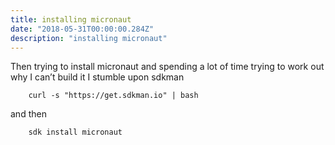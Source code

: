 ```yaml
---
title: installing micronaut
date: "2018-05-31T00:00:00.284Z"
description: "installing micronaut"
---
```


Then trying to install micronaut and spending a lot of time trying to work out why I can’t build it I stumble upon sdkman
```
    curl -s "https://get.sdkman.io" | bash
```
and then
```
    sdk install micronaut
```